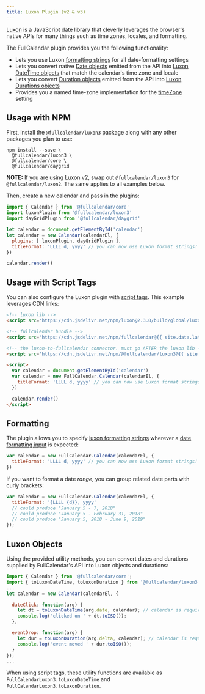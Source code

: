 ```yaml
---
title: Luxon Plugin (v2 & v3)
---
```


[Luxon](https://moment.github.io/luxon/index.html) is a JavaScript date library that cleverly leverages the browser's native APIs for many things such as time zones, locales, and formatting.

The FullCalendar plugin provides you the following functionality:

- Lets you use Luxon [formatting strings](https://moment.github.io/luxon/#/formatting?id=table-of-tokens) for all date-formatting settings
- Lets you convert native [Date objects](date-object) emitted from the API into [Luxon DateTime objects](https://moment.github.io/luxon/api-docs/index.html#datetime) that match the calendar's time zone and locale
- Lets you convert [Duration objects](duration-object) emitted from the API into [Luxon Durations objects](https://moment.github.io/luxon/api-docs/index.html#duration)
- Provides you a named time-zone implementation for the [timeZone](timeZone) setting


## Usage with NPM

First, install the `@fullcalendar/luxon3` package along with any other packages you plan to use:

```
npm install --save \
  @fullcalendar/luxon3 \
  @fullcalendar/core \
  @fullcalendar/daygrid
```

**NOTE:** If you are using Luxon v2, swap out `@fullcalendar/luxon3` for `@fullcalendar/luxon2`.
The same applies to all examples below.

Then, create a new calendar and pass in the plugins:

```js
import { Calendar } from '@fullcalendar/core'
import luxonPlugin from '@fullcalendar/luxon3'
import dayGridPlugin from '@fullcalendar/daygrid'

let calendar = document.getElementById('calendar')
let calendar = new Calendar(calendarEl, {
  plugins: [ luxonPlugin, dayGridPlugin ],
  titleFormat: 'LLLL d, yyyy' // you can now use Luxon format strings!
})

calendar.render()
```


## Usage with Script Tags

You can also configure the Luxon plugin with [script tags](initialize-globals). This example leverages CDN links:

```html
<!-- luxon lib -->
<script src='https://cdn.jsdelivr.net/npm/luxon@2.3.0/build/global/luxon.min.js'></script>

<!-- fullcalendar bundle -->
<script src='https://cdn.jsdelivr.net/npm/fullcalendar@{{ site.data.latest-releases.v6 }}/index.global.min.js'></script>

<!-- the luxon-to-fullcalendar connector. must go AFTER the luxon lib -->
<script src='https://cdn.jsdelivr.net/npm/@fullcalendar/luxon3@{{ site.data.latest-releases.v6 }}/index.global.min.js'></script>

<script>
  var calendar = document.getElementById('calendar')
  var calendar = new FullCalendar.Calendar(calendarEl, {
    titleFormat: 'LLLL d, yyyy' // you can now use Luxon format strings!
  })

  calendar.render()
</script>
```


## Formatting

The plugin allows you to specify [luxon formatting strings](https://moment.github.io/luxon/#/formatting?id=table-of-tokens) wherever a [date formatting input](date-formatting) is expected:

```js
var calendar = new FullCalendar.Calendar(calendarEl, {
  titleFormat: 'LLLL d, yyyy' // you can now use Luxon format strings!
})
```

If you want to format a date *range*, you can group related date parts with curly brackets:

```js
var calendar = new FullCalendar.Calendar(calendarEl, {
  titleFormat: '{LLLL {d}}, yyyy'
  // could produce "January 5 - 7, 2018"
  // could produce "January 5 - February 31, 2018"
  // could produce "January 5, 2018 - June 9, 2019"
});
```


## Luxon Objects

Using the provided utility methods, you can convert dates and durations supplied by FullCalendar's API into Luxon objects and durations:

```js
import { Calendar } from '@fullcalendar/core';
import { toLuxonDateTime, toLuxonDuration } from '@fullcalendar/luxon3';
...
let calendar = new Calendar(calendarEl, {

  dateClick: function(arg) {
    let dt = toLuxonDateTime(arg.date, calendar); // calendar is required
    console.log('clicked on ' + dt.toISO());
  },

  eventDrop: function(arg) {
    let dur = toLuxonDuration(arg.delta, calendar); // calendar is required
    console.log('event moved ' + dur.toISO());
  }
});
...
```

When using script tags, these utility functions are available as `FullCalendarLuxon3.toLuxonDateTime` and `FullCalendarLuxon3.toLuxonDuration`.
